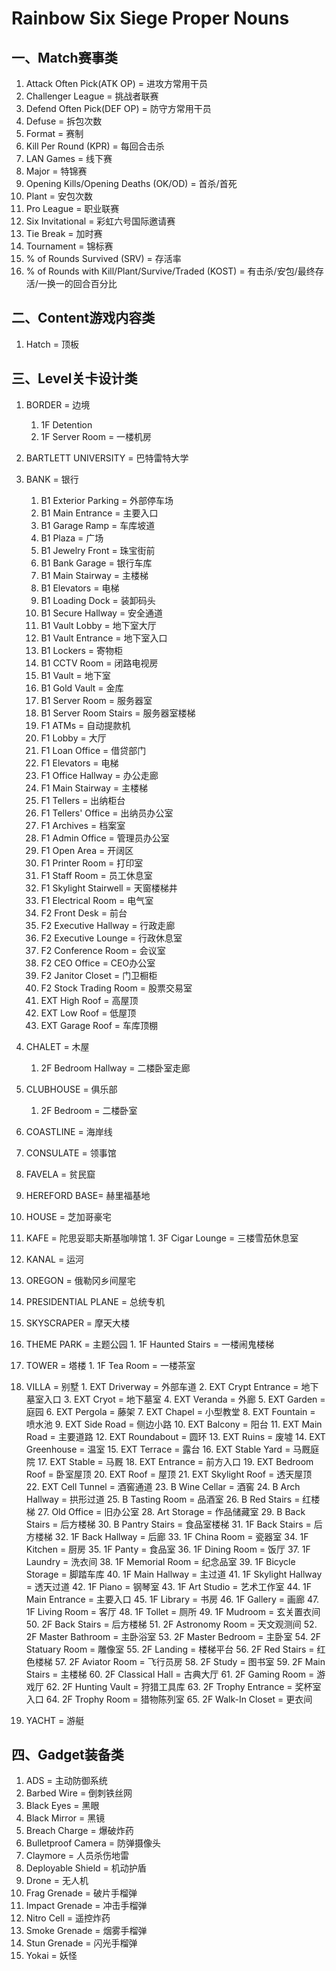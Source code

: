 **Rainbow Six Siege Proper Nouns**
==================================
 
 一、Match赛事类
 -------------------
 
 1. Attack Often Pick(ATK OP) = 进攻方常用干员
 2. Challenger League = 挑战者联赛
 3. Defend Often Pick(DEF OP) = 防守方常用干员
 4. Defuse = 拆包次数
 5. Format = 赛制
 6. Kill Per Round (KPR) = 每回合击杀
 7. LAN Games = 线下赛
 8. Major = 特锦赛
 9. Opening Kills/Opening Deaths (OK/OD) = 首杀/首死
 10. Plant = 安包次数
 11. Pro League = 职业联赛
 12. Six Invitational = 彩虹六号国际邀请赛
 13. Tie Break = 加时赛
 14. Tournament = 锦标赛
 15. % of Rounds Survived (SRV) = 存活率
 16. % of Rounds with Kill/Plant/Survive/Traded (KOST) = 有击杀/安包/最终存活/一换一的回合百分比
 
 二、Content游戏内容类
 --------------------
 
 1. Hatch = 顶板
 
 三、Level关卡设计类
 ------------------
 
 1. BORDER = 边境
    1. 1F Detention
    2. 1F Server Room = 一楼机房
 2. BARTLETT UNIVERSITY = 巴特雷特大学
 3. BANK = 银行
    1. B1 Exterior Parking = 外部停车场
    2. B1 Main Entrance = 主要入口
    3. B1 Garage Ramp = 车库坡道
    4. B1 Plaza = 广场
    5. B1 Jewelry Front = 珠宝街前
    6. B1 Bank Garage = 银行车库
    7. B1 Main Stairway = 主楼梯
    8. B1 Elevators = 电梯
    9. B1 Loading Dock = 装卸码头
    10. B1 Secure Hallway = 安全通道
    11. B1 Vault Lobby = 地下室大厅
    12. B1 Vault Entrance = 地下室入口
    13. B1 Lockers = 寄物柜
    14. B1 CCTV Room = 闭路电视房
    15. B1 Vault = 地下室
    16. B1 Gold Vault = 金库
    17. B1 Server Room = 服务器室
    18. B1 Server Room Stairs = 服务器室楼梯
    19. F1 ATMs = 自动提款机
    20. F1 Lobby = 大厅
    21. F1 Loan Office = 借贷部门
    22. F1 Elevators = 电梯
    23. F1 Office Hallway = 办公走廊
    24. F1 Main Stairway = 主楼梯
    25. F1 Tellers = 出纳柜台
    26. F1 Tellers' Office = 出纳员办公室
    27. F1 Archives = 档案室
    28. F1 Admin Office = 管理员办公室
    29. F1 Open Area = 开阔区
    30. F1 Printer Room = 打印室
    31. F1 Staff Room = 员工休息室
    32. F1 Skylight Stairwell = 天窗楼梯井
    33. F1 Electrical Room = 电气室
    34. F2 Front Desk = 前台
    35. F2 Executive Hallway = 行政走廊
    36. F2 Executive Lounge = 行政休息室
    37. F2 Conference Room = 会议室
    38. F2 CEO Office = CEO办公室
    39. F2 Janitor Closet = 门卫橱柜
    40. F2 Stock Trading Room = 股票交易室
    41. EXT High Roof = 高屋顶
    42. EXT Low Roof = 低屋顶
    43. EXT Garage Roof = 车库顶棚
 4. CHALET = 木屋
    1. 2F Bedroom Hallway = 二楼卧室走廊
 5. CLUBHOUSE = 俱乐部
    1. 2F Bedroom = 二楼卧室
 6. COASTLINE = 海岸线
 7. CONSULATE = 领事馆
 8. FAVELA = 贫民窟
 9. HEREFORD BASE= 赫里福基地
 10. HOUSE = 芝加哥豪宅
 11. KAFE = 陀思妥耶夫斯基咖啡馆
    1. 3F Cigar Lounge = 三楼雪茄休息室
 12. KANAL = 运河
 13. OREGON = 俄勒冈乡间屋宅
 14. PRESIDENTIAL PLANE = 总统专机
 15. SKYSCRAPER = 摩天大楼
 16. THEME PARK = 主题公园
    1. 1F Haunted Stairs = 一楼闹鬼楼梯
 17. TOWER = 塔楼
    1. 1F Tea Room = 一楼茶室
 18. VILLA = 别墅
    1.	EXT Driverway = 外部车道
    2.	EXT Crypt Entrance = 地下墓室入口 
    3.	EXT Cryot = 地下墓室
    4.	EXT Veranda = 外廊
    5.	EXT Garden = 庭园
    6.	EXT Pergola = 藤架
    7.	EXT Chapel = 小型教堂
    8.	EXT Fountain = 喷水池
    9.	EXT Side Road = 侧边小路
    10.	EXT Balcony = 阳台
    11.	EXT Main Road = 主要道路
    12.	EXT Roundabout = 圆环
    13.	EXT Ruins = 废墟
    14.	EXT Greenhouse = 温室
    15.	EXT Terrace = 露台
    16.	EXT Stable Yard = 马厩庭院
    17.	EXT Stable = 马厩
    18.	EXT Entrance = 前方入口
    19.	EXT Bedroom Roof = 卧室屋顶
    20.	EXT Roof = 屋顶
    21.	EXT Skylight Roof = 透天屋顶 
    22.	EXT Cell Tunnel = 酒窖通道
    23.	B Wine Cellar = 酒窖
    24.	B Arch Hallway = 拱形过道
    25.	B Tasting Room = 品酒室
    26.	B Red Stairs = 红楼梯
    27.	Old Office = 旧办公室
    28.	Art Storage = 作品储藏室
    29.	B Back Stairs = 后方楼梯
    30.	B Pantry Stairs = 食品室楼梯
    31.	1F Back Stairs = 后方楼梯
    32.	1F Back Hallway = 后廊
    33.	1F China Room = 瓷器室
    34.	1F Kitchen = 厨房
    35.	1F Panty = 食品室
    36.	1F Dining Room = 饭厅
    37.	1F Laundry = 洗衣间
    38.	1F Memorial Room = 纪念品室
    39.	1F Bicycle Storage = 脚踏车库
    40.	1F Main Hallway = 主过道
    41.	1F Skylight Hallway = 透天过道
    42.	1F Piano = 钢琴室
    43.	1F Art Studio = 艺术工作室
    44.	1F Main Entrance = 主要入口
    45.	1F Library = 书房
    46.	1F Gallery = 画廊
    47.	1F Living Room = 客厅
    48.	1F Tollet = 厕所
    49.	1F Mudroom = 玄关置衣间
    50.	2F Back Stairs = 后方楼梯
    51.	2F Astronomy Room = 天文观测间
    52.	2F Master Bathroom = 主卧浴室
    53.	2F Master Bedroom = 主卧室
    54.	2F Statuary Room = 雕像室
    55.	2F Landing = 楼梯平台
    56.	2F Red Stairs = 红色楼梯
    57.	2F Aviator Room = 飞行员房
    58.	2F Study = 图书室
    59.	2F Main Stairs = 主楼梯
    60.	2F Classical Hall = 古典大厅
    61.	2F Gaming Room = 游戏厅
    62.	2F Hunting Vault = 狩猎工具库
    63.	2F Trophy Entrance = 奖杯室入口
    64.	2F Trophy Room = 猎物陈列室
    65.	2F Walk-In Closet = 更衣间

 19. YACHT = 游艇

 四、Gadget装备类
 ----------------
 
 1. ADS = 主动防御系统
 2. Barbed Wire = 倒刺铁丝网
 3. Black Eyes = 黑眼
 4. Black Mirror = 黑镜
 5. Breach Charge = 爆破炸药
 6. Bulletproof Camera = 防弹摄像头
 7. Claymore = 人员杀伤地雷
 8. Deployable Shield =  机动护盾
 9. Drone = 无人机
 10. Frag Grenade = 破片手榴弹
 11. Impact Grenade = 冲击手榴弹
 12. Nitro Cell = 遥控炸药
 13. Smoke Grenade = 烟雾手榴弹
 14. Stun Grenade = 闪光手榴弹
 15. Yokai = 妖怪

